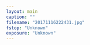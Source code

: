 ```yaml
---
layout: main
caption: ""
filename: "20171116222431.jpg"
fstop: "Unknown"
exposure: "Unknown"
---
```

